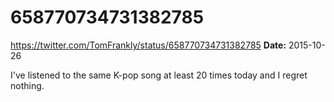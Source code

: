 # 658770734731382785
https://twitter.com/TomFrankly/status/658770734731382785
**Date:** 2015-10-26

I've listened to the same K-pop song at least 20 times today and I regret nothing.

